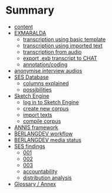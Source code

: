 # Summary

- [content][1]
- [EXMARALDA][2]
	- [transcription using basic template][3]
	- [transcription using imported text][4]
	- [transcription from audio][5]
	- [export .exb transcript to CHAT][6]
	- [annotation/coding][7]
- [anonymise interview audios][8]
- [SES Database][9]
	- [columns explained][10]
	- [possibilities][11]
- [Sketch Engine][12]
	- [log in to Sketch Engine][13]
	- [create new corpus][14]
	- [import texts][15]
	- [compile corpus][16]
- [ANNIS framework][17]
- [BERLANGDEV workflow][18]
- [BERLANGDEV media status][19]
- [SES findings][20]
	- [001][21]
	- [002][22]
	- [003][23]
	- [accountability][24]
	- [distribution analysis][25]
- [Glossary / Annex][26]

[1]:	a_intro.md
[2]:	be1_exmaralda-0.md
[3]:	be1_exmaralda-021.md
[4]:	be1_exmaralda-022.md
[5]:	be1_exmaralda-023.md
[6]:	be1_exmaralda-031.md
[7]:	be1_exmaralda-041.md
[8]:	c_audacity.md
[9]:	c_sesdb01.md
[10]:	d_sesdb002.md
[11]:	e_sesdb003.md
[12]:	g_pageske0.md
[13]:	h_page001.md
[14]:	i_page003.md
[15]:	j_page004.md
[16]:	k_page005.md
[17]:	l_annis01.md
[18]:	m_berlangdev01.md
[19]:	n_ses-status.md
[20]:	o_findings00.md
[21]:	p_findings01.md
[22]:	q_findings02.md
[23]:	r_findings03.md
[24]:	s_sesdb004.md
[25]:	t_sesdist001.md
[26]:	z1_annex.md
